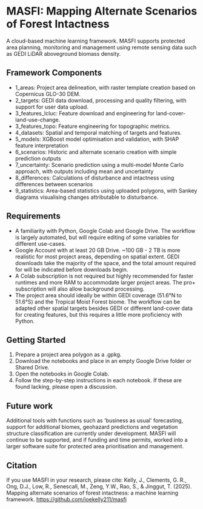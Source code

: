 # MASFI: Mapping Alternate Scenarios of Forest Intactness

A cloud-based machine learning framework. MASFI supports protected area planning, monitoring and management using remote sensing data such as GEDI LiDAR aboveground biomass density.

## Framework Components

- 1_areas: Project area delineation, with raster template creation based on Copernicus GLO-30 DEM.
- 2_targets: GEDI data download, processing and quality filtering, with support for user data upload.
- 3_features_lcluc: Feature download and engineering for land-cover-land-use-change.
- 3_features_topo: Feature engineering for topographic metrics.
- 4_datasets: Spatial and temporal matching of targets and features.
- 5_models: XGBoost model optimisation and validation, with SHAP feature interpretation
- 6_scenarios: Historic and alternate scenario creation with simple prediction outputs
- 7_uncertainty: Scenario prediction using a multi-model Monte Carlo approach, with outputs including mean and uncertainty
- 8_differences: Calculations of disturbance and intactness using differences between scenarios
- 9_statistics: Area-based statistics using uploaded polygons, with Sankey diagrams visualising changes attributable to disturbance.

## Requirements

- A familiarity with Python, Google Colab and Google Drive. The workflow is largely automated, but will require editing of some variables for different use-cases.
- Google Account with at least 20 GB Drive. ~100 GB - 2 TB is more realistic for most project areas, depending on spatial extent. GEDI downloads take the majority of the space, and the total amount required for will be indicated before downloads begin.
- A Colab subscription is not required but highly recommended for faster runtimes and more RAM to accommodate larger project areas. The pro+ subscription will also allow background processing.
- The project area should ideally be within GEDI coverage (51.6°N to 51.6°S) and the Tropical Moist Forest biome. The workflow can be adapted other spatial targets besides GEDI or different land-cover data for creating features, but this requires a little more proficiency with Python.

## Getting Started

1. Prepare a project area polygon as a .gpkg.
2. Download the notebooks and place in an empty Google Drive folder or Shared Drive.
3. Open the notebooks in Google Colab.
4. Follow the step-by-step instructions in each notebook. If these are found lacking, please open a discussion.

## Future work

Additional tools with functions such as 'business as usual' forecasting, support for additional biomes, geohazard predictions and vegetation structure classification are currently under development. MASFI will continue to be supported, and if funding and time permits, worked into a larger software suite for protected area prioritisation and management.

## Citation

If you use MASFI in your research, please cite:
Kelly, J., Clements, G. R., Ong, D.J., Low, R., Senescall, M., Zeng, Y.W., Rao, S., & Jinggut, T. (2025). Mapping alternate scenarios of forest intactness: a machine learning framework. https://github.com/joekelly211/masfi
